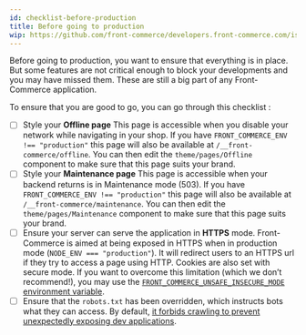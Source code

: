 ```yaml
---
id: checklist-before-production
title: Before going to production
wip: https://github.com/front-commerce/developers.front-commerce.com/issues/63
---
```


Before going to production, you want to ensure that everything is in place. But some features are not critical enough to block your developments and you may have missed them. These are still a big part of any Front-Commerce application.

To ensure that you are good to go, you can go through this checklist :

- [ ] Style your **Offline page**
      This page is accessible when you disable your network while navigating in your shop.
      If you have `FRONT_COMMERCE_ENV !== "production"` this page will also be available at `/__front-commerce/offline`. You can then edit the `theme/pages/Offline` component to make sure that this page suits your brand.
- [ ] Style your **Maintenance page**
      This page is accessible when your backend returns is in Maintenance mode (503).
      If you have `FRONT_COMMERCE_ENV !== "production"` this page will also be available at `/__front-commerce/maintenance`. You can then edit the `theme/pages/Maintenance` component to make sure that this page suits your brand.
- [ ] Ensure your server can serve the application in **HTTPS** mode.
      Front-Commerce is aimed at being exposed in HTTPS when in production mode (`NODE_ENV === "production"`). It will redirect users to an HTTPS url if they try to access a page using HTTP. Cookies are also set with secure mode.
      If you want to overcome this limitation (which we don’t recommend!), you may use the [`FRONT_COMMERCE_UNSAFE_INSECURE_MODE` environment variable](/docs/reference/environment-variables.html#Host).
- [ ] Ensure that the `robots.txt` has been overridden, which instructs bots what they can access. By default, [it forbids crawling to prevent unexpectedly exposing dev applications](https://gitlab.com/front-commerce/front-commerce/-/blob/main/public/robots.txt).
